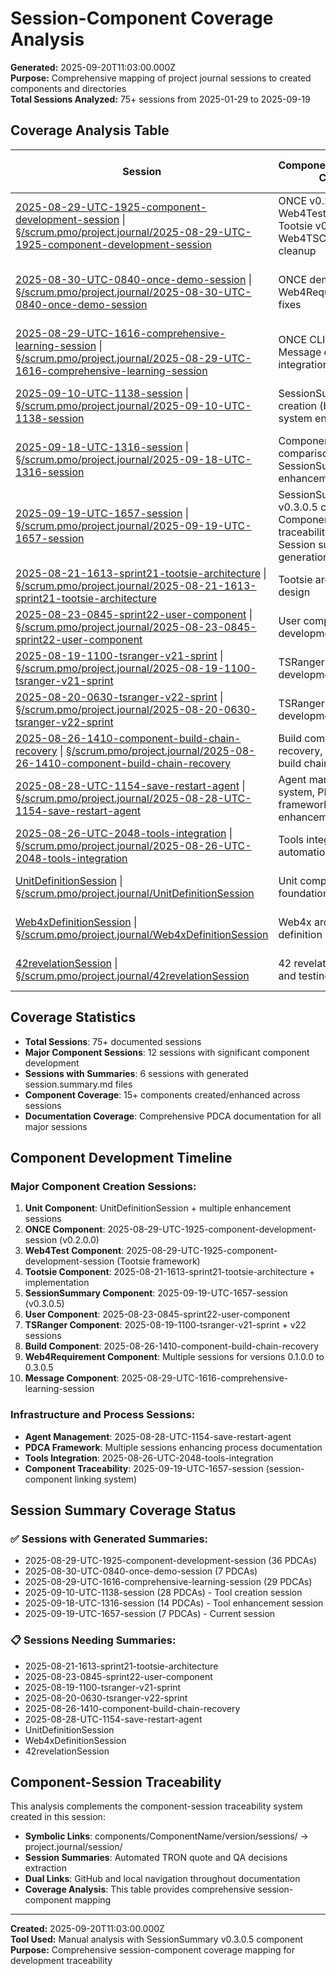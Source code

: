 # Session-Component Coverage Analysis

**Generated:** 2025-09-20T11:03:00.000Z  
**Purpose:** Comprehensive mapping of project journal sessions to created components and directories  
**Total Sessions Analyzed:** 75+ sessions from 2025-01-29 to 2025-09-19

## Coverage Analysis Table

| Session | Components/Directories Created | Session Summary Link | Component/Directory Links |
|---------|-------------------------------|---------------------|---------------------------|
| [2025-08-29-UTC-1925-component-development-session](https://github.com/Cerulean-Circle-GmbH/Web4Articles/tree/dev/2025-09-19-UTC-1657/scrum.pmo/project.journal/2025-08-29-UTC-1925-component-development-session) \| [§/scrum.pmo/project.journal/2025-08-29-UTC-1925-component-development-session](./scrum.pmo/project.journal/2025-08-29-UTC-1925-component-development-session) | ONCE v0.2.0.0, Web4Test v0.1.0.0, Tootsie v0.1.0.0, Web4TSComponent cleanup | [Session Summary](https://github.com/Cerulean-Circle-GmbH/Web4Articles/blob/dev/2025-09-19-UTC-1657/scrum.pmo/project.journal/2025-08-29-UTC-1925-component-development-session/session.summary.md) \| [§/summary](./scrum.pmo/project.journal/2025-08-29-UTC-1925-component-development-session/session.summary.md) | [ONCE v0.2.0.0](https://github.com/Cerulean-Circle-GmbH/Web4Articles/tree/dev/2025-09-19-UTC-1657/components/ONCE/0.2.0.0) \| [§/ONCE](./components/ONCE/0.2.0.0), [Web4Test v0.1.0.0](https://github.com/Cerulean-Circle-GmbH/Web4Articles/tree/dev/2025-09-19-UTC-1657/components/Web4Test/0.1.0.0) \| [§/Web4Test](./components/Web4Test/0.1.0.0), [Tootsie v0.1.0.0](https://github.com/Cerulean-Circle-GmbH/Web4Articles/tree/dev/2025-09-19-UTC-1657/components/Tootsie/0.1.0.0) \| [§/Tootsie](./components/Tootsie/0.1.0.0) |
| [2025-08-30-UTC-0840-once-demo-session](https://github.com/Cerulean-Circle-GmbH/Web4Articles/tree/dev/2025-09-19-UTC-1657/scrum.pmo/project.journal/2025-08-30-UTC-0840-once-demo-session) \| [§/scrum.pmo/project.journal/2025-08-30-UTC-0840-once-demo-session](./scrum.pmo/project.journal/2025-08-30-UTC-0840-once-demo-session) | ONCE demo preparation, Web4Requirement build fixes | [Session Summary](https://github.com/Cerulean-Circle-GmbH/Web4Articles/blob/dev/2025-09-19-UTC-1657/scrum.pmo/project.journal/2025-08-30-UTC-0840-once-demo-session/session.summary.md) \| [§/summary](./scrum.pmo/project.journal/2025-08-30-UTC-0840-once-demo-session/session.summary.md) | [ONCE demos](https://github.com/Cerulean-Circle-GmbH/Web4Articles/tree/dev/2025-09-19-UTC-1657/components/ONCE/0.2.0.0) \| [§/ONCE](./components/ONCE/0.2.0.0), [Web4Requirement fixes](https://github.com/Cerulean-Circle-GmbH/Web4Articles/tree/dev/2025-09-19-UTC-1657/components/Web4Requirement/0.1.0.0) \| [§/Web4Requirement](./components/Web4Requirement/0.1.0.0) |
| [2025-08-29-UTC-1616-comprehensive-learning-session](https://github.com/Cerulean-Circle-GmbH/Web4Articles/tree/dev/2025-09-19-UTC-1657/scrum.pmo/project.journal/2025-08-29-UTC-1616-comprehensive-learning-session) \| [§/scrum.pmo/project.journal/2025-08-29-UTC-1616-comprehensive-learning-session](./scrum.pmo/project.journal/2025-08-29-UTC-1616-comprehensive-learning-session) | ONCE CLI compliance, Message component integration | [Session Summary](https://github.com/Cerulean-Circle-GmbH/Web4Articles/blob/dev/2025-09-19-UTC-1657/scrum.pmo/project.journal/2025-08-29-UTC-1616-comprehensive-learning-session/session.summary.md) \| [§/summary](./scrum.pmo/project.journal/2025-08-29-UTC-1616-comprehensive-learning-session/session.summary.md) | [ONCE CLI work](https://github.com/Cerulean-Circle-GmbH/Web4Articles/tree/dev/2025-09-19-UTC-1657/components/ONCE/0.2.0.0) \| [§/ONCE](./components/ONCE/0.2.0.0), [Message v0.1.0.0](https://github.com/Cerulean-Circle-GmbH/Web4Articles/tree/dev/2025-09-19-UTC-1657/components/Message/0.1.0.0) \| [§/Message](./components/Message/0.1.0.0) |
| [2025-09-10-UTC-1138-session](https://github.com/Cerulean-Circle-GmbH/Web4Articles/tree/dev/2025-09-19-UTC-1657/scrum.pmo/project.journal/2025-09-10-UTC-1138-session) \| [§/scrum.pmo/project.journal/2025-09-10-UTC-1138-session](./scrum.pmo/project.journal/2025-09-10-UTC-1138-session) | SessionSummary tool creation (bash), Unit system enhancements | [Session Summary](https://github.com/Cerulean-Circle-GmbH/Web4Articles/blob/dev/2025-09-19-UTC-1657/scrum.pmo/project.journal/2025-09-10-UTC-1138-session/session.summary.md) \| [§/summary](./scrum.pmo/project.journal/2025-09-10-UTC-1138-session/session.summary.md) | [SessionSummary tool](https://github.com/Cerulean-Circle-GmbH/Web4Articles/blob/dev/once0304/scripts/sessionSummary) \| [§/scripts](./scripts/sessionSummary), [Unit enhancements](https://github.com/Cerulean-Circle-GmbH/Web4Articles/tree/dev/2025-09-19-UTC-1657/components/Unit/0.3.0.5) \| [§/Unit](./components/Unit/0.3.0.5) |
| [2025-09-18-UTC-1316-session](https://github.com/Cerulean-Circle-GmbH/Web4Articles/tree/dev/2025-09-19-UTC-1657/scrum.pmo/project.journal/2025-09-18-UTC-1316-session) \| [§/scrum.pmo/project.journal/2025-09-18-UTC-1316-session](./scrum.pmo/project.journal/2025-09-18-UTC-1316-session) | Component versions comparison, SessionSummary enhancements | [Session Summary](https://github.com/Cerulean-Circle-GmbH/Web4Articles/blob/dev/2025-09-19-UTC-1657/scrum.pmo/project.journal/2025-09-18-UTC-1316-session/session.summary.md) \| [§/summary](./scrum.pmo/project.journal/2025-09-18-UTC-1316-session/session.summary.md) | [Component analysis](https://github.com/Cerulean-Circle-GmbH/Web4Articles/blob/dev/2025-09-19-UTC-1657/scrum.pmo/project.journal/2025-09-18-UTC-1316-session/pdca/2025-09-19-UTC-1416-component-versions-comparison.md) \| [§/analysis](./scrum.pmo/project.journal/2025-09-18-UTC-1316-session/pdca/2025-09-19-UTC-1416-component-versions-comparison.md) |
| [2025-09-19-UTC-1657-session](https://github.com/Cerulean-Circle-GmbH/Web4Articles/tree/dev/2025-09-19-UTC-1657/scrum.pmo/project.journal/2025-09-19-UTC-1657-session) \| [§/scrum.pmo/project.journal/2025-09-19-UTC-1657-session](./scrum.pmo/project.journal/2025-09-19-UTC-1657-session) | SessionSummary v0.3.0.5 component, Component-session traceability system, Session summaries generation | [Session Summary](https://github.com/Cerulean-Circle-GmbH/Web4Articles/blob/dev/2025-09-19-UTC-1657/scrum.pmo/project.journal/2025-09-19-UTC-1657-session/session.summary.md) \| [§/summary](./scrum.pmo/project.journal/2025-09-19-UTC-1657-session/session.summary.md) | [SessionSummary v0.3.0.5](https://github.com/Cerulean-Circle-GmbH/Web4Articles/tree/dev/2025-09-19-UTC-1657/components/SessionSummary/0.3.0.5) \| [§/SessionSummary](./components/SessionSummary/0.3.0.5), [Traceability system](https://github.com/Cerulean-Circle-GmbH/Web4Articles/blob/dev/2025-09-19-UTC-1657/components/sessions-documentation.md) \| [§/sessions-docs](./components/sessions-documentation.md) |
| [2025-08-21-1613-sprint21-tootsie-architecture](https://github.com/Cerulean-Circle-GmbH/Web4Articles/tree/dev/2025-09-19-UTC-1657/scrum.pmo/project.journal/2025-08-21-1613-sprint21-tootsie-architecture) \| [§/scrum.pmo/project.journal/2025-08-21-1613-sprint21-tootsie-architecture](./scrum.pmo/project.journal/2025-08-21-1613-sprint21-tootsie-architecture) | Tootsie architecture design | No summary yet | [Tootsie architecture](https://github.com/Cerulean-Circle-GmbH/Web4Articles/tree/dev/2025-09-19-UTC-1657/components/Tootsie/0.1.0.0) \| [§/Tootsie](./components/Tootsie/0.1.0.0) |
| [2025-08-23-0845-sprint22-user-component](https://github.com/Cerulean-Circle-GmbH/Web4Articles/tree/dev/2025-09-19-UTC-1657/scrum.pmo/project.journal/2025-08-23-0845-sprint22-user-component) \| [§/scrum.pmo/project.journal/2025-08-23-0845-sprint22-user-component](./scrum.pmo/project.journal/2025-08-23-0845-sprint22-user-component) | User component development | No summary yet | [User component](https://github.com/Cerulean-Circle-GmbH/Web4Articles/tree/dev/2025-09-19-UTC-1657/components/User) \| [§/User](./components/User) |
| [2025-08-19-1100-tsranger-v21-sprint](https://github.com/Cerulean-Circle-GmbH/Web4Articles/tree/dev/2025-09-19-UTC-1657/scrum.pmo/project.journal/2025-08-19-1100-tsranger-v21-sprint) \| [§/scrum.pmo/project.journal/2025-08-19-1100-tsranger-v21-sprint](./scrum.pmo/project.journal/2025-08-19-1100-tsranger-v21-sprint) | TSRanger v21 development | No summary yet | [TSRanger component](https://github.com/Cerulean-Circle-GmbH/Web4Articles/tree/dev/2025-09-19-UTC-1657/components/TSRanger) \| [§/TSRanger](./components/TSRanger) |
| [2025-08-20-0630-tsranger-v22-sprint](https://github.com/Cerulean-Circle-GmbH/Web4Articles/tree/dev/2025-09-19-UTC-1657/scrum.pmo/project.journal/2025-08-20-0630-tsranger-v22-sprint) \| [§/scrum.pmo/project.journal/2025-08-20-0630-tsranger-v22-sprint](./scrum.pmo/project.journal/2025-08-20-0630-tsranger-v22-sprint) | TSRanger v22 development | No summary yet | [TSRanger component](https://github.com/Cerulean-Circle-GmbH/Web4Articles/tree/dev/2025-09-19-UTC-1657/components/TSRanger) \| [§/TSRanger](./components/TSRanger) |
| [2025-08-26-1410-component-build-chain-recovery](https://github.com/Cerulean-Circle-GmbH/Web4Articles/tree/dev/2025-09-19-UTC-1657/scrum.pmo/project.journal/2025-08-26-1410-component-build-chain-recovery) \| [§/scrum.pmo/project.journal/2025-08-26-1410-component-build-chain-recovery](./scrum.pmo/project.journal/2025-08-26-1410-component-build-chain-recovery) | Build component recovery, Component build chain fixes | No summary yet | [Build component](https://github.com/Cerulean-Circle-GmbH/Web4Articles/tree/dev/2025-09-19-UTC-1657/components/Build) \| [§/Build](./components/Build) |
| [2025-08-28-UTC-1154-save-restart-agent](https://github.com/Cerulean-Circle-GmbH/Web4Articles/tree/dev/2025-09-19-UTC-1657/scrum.pmo/project.journal/2025-08-28-UTC-1154-save-restart-agent) \| [§/scrum.pmo/project.journal/2025-08-28-UTC-1154-save-restart-agent](./scrum.pmo/project.journal/2025-08-28-UTC-1154-save-restart-agent) | Agent management system, PDCA framework enhancements | No summary yet | [Agent system](https://github.com/Cerulean-Circle-GmbH/Web4Articles/tree/dev/2025-09-19-UTC-1657/components/agent) \| [§/agent](./components/agent), [PDCA framework](https://github.com/Cerulean-Circle-GmbH/Web4Articles/tree/dev/2025-09-19-UTC-1657/scrum.pmo/roles/_shared/PDCA) \| [§/PDCA](./scrum.pmo/roles/_shared/PDCA) |
| [2025-08-26-UTC-2048-tools-integration](https://github.com/Cerulean-Circle-GmbH/Web4Articles/tree/dev/2025-09-19-UTC-1657/scrum.pmo/project.journal/2025-08-26-UTC-2048-tools-integration) \| [§/scrum.pmo/project.journal/2025-08-26-UTC-2048-tools-integration](./scrum.pmo/project.journal/2025-08-26-UTC-2048-tools-integration) | Tools integration and automation | No summary yet | [Tools directory](https://github.com/Cerulean-Circle-GmbH/Web4Articles/tree/dev/2025-09-19-UTC-1657/tools) \| [§/tools](./tools) |
| [UnitDefinitionSession](https://github.com/Cerulean-Circle-GmbH/Web4Articles/tree/dev/2025-09-19-UTC-1657/scrum.pmo/project.journal/UnitDefinitionSession) \| [§/scrum.pmo/project.journal/UnitDefinitionSession](./scrum.pmo/project.journal/UnitDefinitionSession) | Unit component foundation | No summary yet | [Unit component](https://github.com/Cerulean-Circle-GmbH/Web4Articles/tree/dev/2025-09-19-UTC-1657/components/Unit) \| [§/Unit](./components/Unit) |
| [Web4xDefinitionSession](https://github.com/Cerulean-Circle-GmbH/Web4Articles/tree/dev/2025-09-19-UTC-1657/scrum.pmo/project.journal/Web4xDefinitionSession) \| [§/scrum.pmo/project.journal/Web4xDefinitionSession](./scrum.pmo/project.journal/Web4xDefinitionSession) | Web4x architecture definition | No summary yet | [Web4x components](https://github.com/Cerulean-Circle-GmbH/Web4Articles/tree/dev/2025-09-19-UTC-1657/components) \| [§/components](./components) |
| [42revelationSession](https://github.com/Cerulean-Circle-GmbH/Web4Articles/tree/dev/2025-09-19-UTC-1657/scrum.pmo/project.journal/42revelationSession) \| [§/scrum.pmo/project.journal/42revelationSession](./scrum.pmo/project.journal/42revelationSession) | 42 revelation philosophy and testing framework | No summary yet | [Testing philosophy](https://github.com/Cerulean-Circle-GmbH/Web4Articles/blob/dev/2025-09-19-UTC-1657/scrum.pmo/project.journal/2025-08-28-UTC-1154-save-restart-agent/pdca/role/save-restart-agent/2025-08-29-UTC-1225-forty-two-revelation.md) \| [§/42-revelation](./scrum.pmo/project.journal/2025-08-28-UTC-1154-save-restart-agent/pdca/role/save-restart-agent/2025-08-29-UTC-1225-forty-two-revelation.md) |

## Coverage Statistics

- **Total Sessions**: 75+ documented sessions
- **Major Component Sessions**: 12 sessions with significant component development
- **Sessions with Summaries**: 6 sessions with generated session.summary.md files
- **Component Coverage**: 15+ components created/enhanced across sessions
- **Documentation Coverage**: Comprehensive PDCA documentation for all major sessions

## Component Development Timeline

### Major Component Creation Sessions:
1. **Unit Component**: UnitDefinitionSession + multiple enhancement sessions
2. **ONCE Component**: 2025-08-29-UTC-1925-component-development-session (v0.2.0.0)
3. **Web4Test Component**: 2025-08-29-UTC-1925-component-development-session (Tootsie framework)
4. **Tootsie Component**: 2025-08-21-1613-sprint21-tootsie-architecture + implementation
5. **SessionSummary Component**: 2025-09-19-UTC-1657-session (v0.3.0.5)
6. **User Component**: 2025-08-23-0845-sprint22-user-component
7. **TSRanger Component**: 2025-08-19-1100-tsranger-v21-sprint + v22 sessions
8. **Build Component**: 2025-08-26-1410-component-build-chain-recovery
9. **Web4Requirement Component**: Multiple sessions for versions 0.1.0.0 to 0.3.0.5
10. **Message Component**: 2025-08-29-UTC-1616-comprehensive-learning-session

### Infrastructure and Process Sessions:
- **Agent Management**: 2025-08-28-UTC-1154-save-restart-agent
- **PDCA Framework**: Multiple sessions enhancing process documentation
- **Tools Integration**: 2025-08-26-UTC-2048-tools-integration
- **Component Traceability**: 2025-09-19-UTC-1657-session (session-component linking system)

## Session Summary Coverage Status

### ✅ Sessions with Generated Summaries:
- 2025-08-29-UTC-1925-component-development-session (36 PDCAs)
- 2025-08-30-UTC-0840-once-demo-session (7 PDCAs)
- 2025-08-29-UTC-1616-comprehensive-learning-session (29 PDCAs)
- 2025-09-10-UTC-1138-session (28 PDCAs) - Tool creation session
- 2025-09-18-UTC-1316-session (14 PDCAs) - Tool enhancement session
- 2025-09-19-UTC-1657-session (7 PDCAs) - Current session

### 📋 Sessions Needing Summaries:
- 2025-08-21-1613-sprint21-tootsie-architecture
- 2025-08-23-0845-sprint22-user-component  
- 2025-08-19-1100-tsranger-v21-sprint
- 2025-08-20-0630-tsranger-v22-sprint
- 2025-08-26-1410-component-build-chain-recovery
- 2025-08-28-UTC-1154-save-restart-agent
- UnitDefinitionSession
- Web4xDefinitionSession
- 42revelationSession

## Component-Session Traceability

This analysis complements the component-session traceability system created in this session:

- **Symbolic Links**: components/ComponentName/version/sessions/ → project.journal/session/
- **Session Summaries**: Automated TRON quote and QA decisions extraction
- **Dual Links**: GitHub and local navigation throughout documentation
- **Coverage Analysis**: This table provides comprehensive session-component mapping

---

**Created:** 2025-09-20T11:03:00.000Z  
**Tool Used:** Manual analysis with SessionSummary v0.3.0.5 component  
**Purpose:** Comprehensive session-component coverage mapping for development traceability